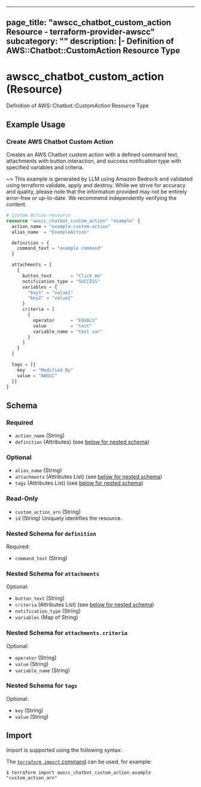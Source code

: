 
---
page_title: "awscc_chatbot_custom_action Resource - terraform-provider-awscc"
subcategory: ""
description: |-
  Definition of AWS::Chatbot::CustomAction Resource Type
---

# awscc_chatbot_custom_action (Resource)

Definition of AWS::Chatbot::CustomAction Resource Type

## Example Usage

### Create AWS Chatbot Custom Action

Creates an AWS Chatbot custom action with a defined command text, attachments with button interaction, and success notification type with specified variables and criteria.

~> This example is generated by LLM using Amazon Bedrock and validated using terraform validate, apply and destroy. While we strive for accuracy and quality, please note that the information provided may not be entirely error-free or up-to-date. We recommend independently verifying the content.

```terraform
# Custom Action resource
resource "awscc_chatbot_custom_action" "example" {
  action_name = "example-custom-action"
  alias_name  = "ExampleAction"

  definition = {
    command_text = "example command"
  }

  attachments = [
    {
      button_text       = "Click me"
      notification_type = "SUCCESS"
      variables = {
        "key1" = "value1"
        "key2" = "value2"
      }
      criteria = [
        {
          operator      = "EQUALS"
          value         = "test"
          variable_name = "test_var"
        }
      ]
    }
  ]

  tags = [{
    key   = "Modified By"
    value = "AWSCC"
  }]
}
```

<!-- schema generated by tfplugindocs -->
## Schema

### Required

- `action_name` (String)
- `definition` (Attributes) (see [below for nested schema](#nestedatt--definition))

### Optional

- `alias_name` (String)
- `attachments` (Attributes List) (see [below for nested schema](#nestedatt--attachments))
- `tags` (Attributes List) (see [below for nested schema](#nestedatt--tags))

### Read-Only

- `custom_action_arn` (String)
- `id` (String) Uniquely identifies the resource.

<a id="nestedatt--definition"></a>
### Nested Schema for `definition`

Required:

- `command_text` (String)


<a id="nestedatt--attachments"></a>
### Nested Schema for `attachments`

Optional:

- `button_text` (String)
- `criteria` (Attributes List) (see [below for nested schema](#nestedatt--attachments--criteria))
- `notification_type` (String)
- `variables` (Map of String)

<a id="nestedatt--attachments--criteria"></a>
### Nested Schema for `attachments.criteria`

Optional:

- `operator` (String)
- `value` (String)
- `variable_name` (String)



<a id="nestedatt--tags"></a>
### Nested Schema for `tags`

Optional:

- `key` (String)
- `value` (String)

## Import

Import is supported using the following syntax:

The [`terraform import` command](https://developer.hashicorp.com/terraform/cli/commands/import) can be used, for example:

```shell
$ terraform import awscc_chatbot_custom_action.example "custom_action_arn"
```
